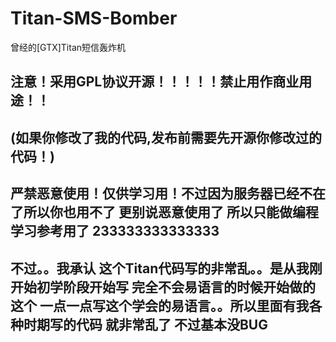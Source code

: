 # Titan-SMS-Bomber
曾经的[GTX]Titan短信轰炸机
## __注意！采用GPL协议开源！！！！！禁止用作商业用途！！__ ##
## __(如果你修改了我的代码,发布前需要先开源你修改过的代码！)__ ##
## __严禁恶意使用！仅供学习用！不过因为服务器已经不在了所以你也用不了 更别说恶意使用了 所以只能做编程学习参考用了 233333333333333__ ##
## __不过。。我承认 这个Titan代码写的非常乱。。是从我刚开始初学阶段开始写 完全不会易语言的时候开始做的这个 一点一点写这个学会的易语言。。所以里面有我各种时期写的代码 就非常乱了 不过基本没BUG__ ##
